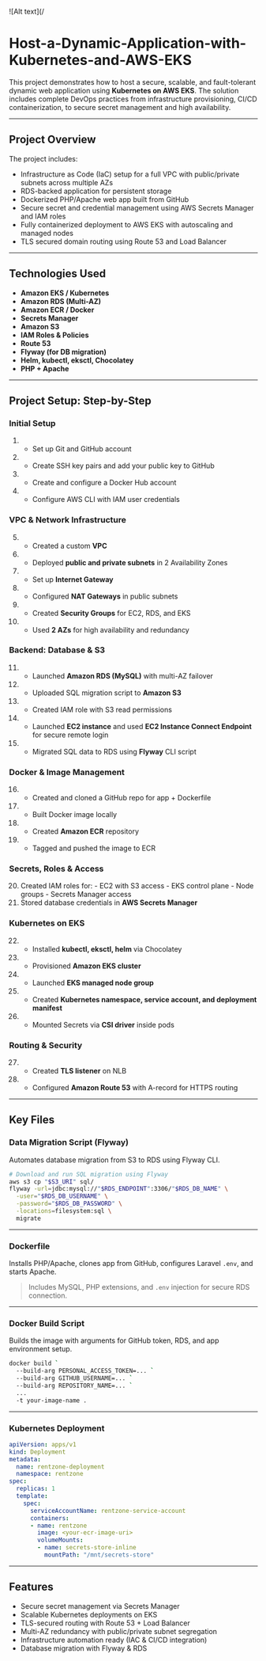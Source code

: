 ![Alt text](/

# Host-a-Dynamic-Application-with-Kubernetes-and-AWS-EKS

This project demonstrates how to host a secure, scalable, and fault-tolerant dynamic web application using **Kubernetes on AWS EKS**. The solution includes complete DevOps practices from infrastructure provisioning, CI/CD containerization, to secure secret management and high availability.

---

##  Project Overview

The project includes:

- Infrastructure as Code (IaC) setup for a full VPC with public/private subnets across multiple AZs
- RDS-backed application for persistent storage
- Dockerized PHP/Apache web app built from GitHub
- Secure secret and credential management using AWS Secrets Manager and IAM roles
- Fully containerized deployment to AWS EKS with autoscaling and managed nodes
- TLS secured domain routing using Route 53 and Load Balancer

---

##  Technologies Used

- **Amazon EKS / Kubernetes**
- **Amazon RDS (Multi-AZ)**
- **Amazon ECR / Docker**
- **Secrets Manager**
- **Amazon S3**
- **IAM Roles & Policies**
- **Route 53**
- **Flyway (for DB migration)**
- **Helm, kubectl, eksctl, Chocolatey**
- **PHP + Apache**

---

##  Project Setup: Step-by-Step

###  Initial Setup

1. - Set up Git and GitHub account  
2. - Create SSH key pairs and add your public key to GitHub  
3. - Create and configure a Docker Hub account  
4. - Configure AWS CLI with IAM user credentials  

###  VPC & Network Infrastructure

5. - Created a custom **VPC**  
6. - Deployed **public and private subnets** in 2 Availability Zones  
7. - Set up **Internet Gateway**  
8. - Configured **NAT Gateways** in public subnets  
9. - Created **Security Groups** for EC2, RDS, and EKS  
10. - Used **2 AZs** for high availability and redundancy  

###  Backend: Database & S3

11. - Launched **Amazon RDS (MySQL)** with multi-AZ failover  
12. - Uploaded SQL migration script to **Amazon S3**  
13. - Created IAM role with S3 read permissions  
14. - Launched **EC2 instance** and used **EC2 Instance Connect Endpoint** for secure remote login  
15. - Migrated SQL data to RDS using **Flyway** CLI script  

###  Docker & Image Management

16. - Created and cloned a GitHub repo for app + Dockerfile  
17. - Built Docker image locally  
18. - Created **Amazon ECR** repository  
19. - Tagged and pushed the image to ECR  

###  Secrets, Roles & Access

20.  Created IAM roles for:
    - EC2 with S3 access
    - EKS control plane
    - Node groups
    - Secrets Manager access  
21.  Stored database credentials in **AWS Secrets Manager**

###  Kubernetes on EKS

22. - Installed **kubectl, eksctl, helm** via Chocolatey  
23. - Provisioned **Amazon EKS cluster**  
24. - Launched **EKS managed node group**  
25. - Created **Kubernetes namespace, service account, and deployment manifest**  
26. - Mounted Secrets via **CSI driver** inside pods  

###  Routing & Security

27. - Created **TLS listener** on NLB  
28. - Configured **Amazon Route 53** with A-record for HTTPS routing  

---

##  Key Files

###  Data Migration Script (Flyway)

Automates database migration from S3 to RDS using Flyway CLI.

```bash
# Download and run SQL migration using Flyway
aws s3 cp "$S3_URI" sql/
flyway -url=jdbc:mysql://"$RDS_ENDPOINT":3306/"$RDS_DB_NAME" \
  -user="$RDS_DB_USERNAME" \
  -password="$RDS_DB_PASSWORD" \
  -locations=filesystem:sql \
  migrate
```

---

###  Dockerfile

Installs PHP/Apache, clones app from GitHub, configures Laravel `.env`, and starts Apache.

> Includes MySQL, PHP extensions, and `.env` injection for secure RDS connection.

---

###  Docker Build Script

Builds the image with arguments for GitHub token, RDS, and app environment setup.

```bash
docker build `
  --build-arg PERSONAL_ACCESS_TOKEN=... `
  --build-arg GITHUB_USERNAME=... `
  --build-arg REPOSITORY_NAME=... `
  ...
  -t your-image-name .
```

---

###  Kubernetes Deployment

```yaml
apiVersion: apps/v1
kind: Deployment
metadata:
  name: rentzone-deployment
  namespace: rentzone
spec:
  replicas: 1
  template:
    spec:
      serviceAccountName: rentzone-service-account
      containers:
      - name: rentzone
        image: <your-ecr-image-uri>
        volumeMounts:
        - name: secrets-store-inline
          mountPath: "/mnt/secrets-store"
```

---

##  Features

-  Secure secret management via Secrets Manager
-  Scalable Kubernetes deployments on EKS
-  TLS-secured routing with Route 53 + Load Balancer
-  Multi-AZ redundancy with public/private subnet segregation
-  Infrastructure automation ready (IAC & CI/CD integration)
-  Database migration with Flyway & RDS

